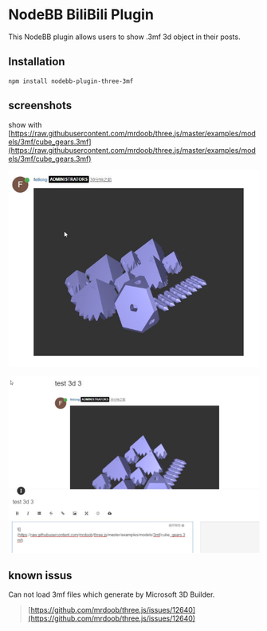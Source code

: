 # NodeBB BiliBili Plugin

This NodeBB plugin allows users to show .3mf 3d object in their posts.

## Installation

    npm install nodebb-plugin-three-3mf

## screenshots

show with [https://raw.githubusercontent.com/mrdoob/three.js/master/examples/models/3mf/cube_gears.3mf](https://raw.githubusercontent.com/mrdoob/three.js/master/examples/models/3mf/cube_gears.3mf)

![](screenshots/1.jpg)

![](screenshots/2.jpg)

## known issus

Can not load 3mf files which generate by Microsoft 3D Builder.
> [https://github.com/mrdoob/three.js/issues/12640](https://github.com/mrdoob/three.js/issues/12640)

